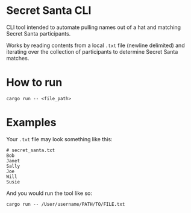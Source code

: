 # Secret Santa CLI
CLI tool intended to automate pulling names out of a hat and matching Secret Santa participants.

Works by reading contents from a local `.txt` file (newline delimited) and iterating over the collection of participants to determine Secret Santa matches.

# How to run
```
cargo run -- <file_path>
```

# Examples

Your `.txt` file may look something like this:
```
# secret_santa.txt
Bob
Janet
Sally
Joe
Will
Susie
```
And you would run the tool like so: 
```
cargo run -- /User/username/PATH/TO/FILE.txt
```